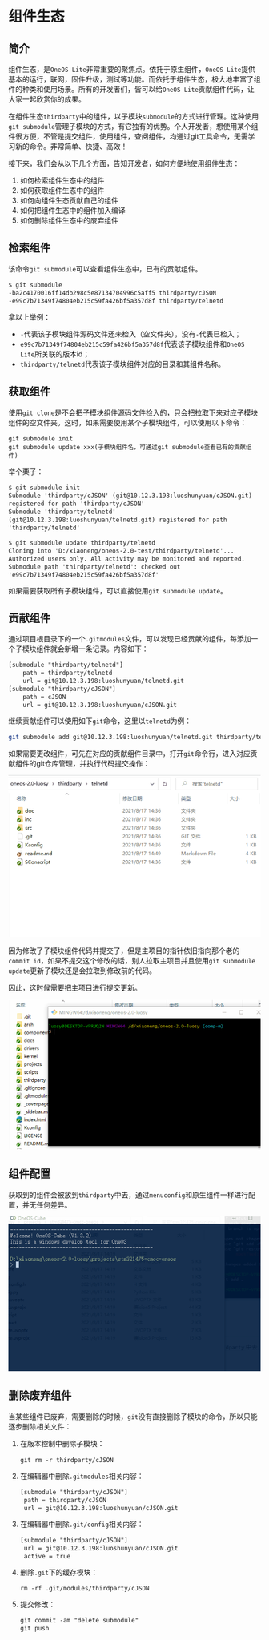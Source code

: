 # 组件生态

## 简介

组件生态，是`OneOS Lite`非常重要的聚焦点。依托于原生组件，`OneOS Lite`提供基本的运行，联网，固件升级，测试等功能。而依托于组件生态，极大地丰富了组件的种类和使用场景。所有的开发者们，皆可以给`OneOS Lite`贡献组件代码，让大家一起欣赏你的成果。

在组件生态`thirdparty`中的组件，以子模块`submodule`的方式进行管理。这种使用`git submodule`管理子模块的方式，有它独有的优势。个人开发者，想使用某个组件很方便，不管是提交组件，使用组件，查阅组件，均通过git工具命令，无需学习新的命令。非常简单、快捷、高效！

接下来，我们会从以下几个方面，告知开发者，如何方便地使用组件生态：

1. 如何检索组件生态中的组件
2. 如何获取组件生态中的组件
3. 如何向组件生态贡献自己的组件
4. 如何把组件生态中的组件加入编译
5. 如何删除组件生态中的废弃组件

## 检索组件

该命令`git submodule`可以查看组件生态中，已有的贡献组件。

```
$ git submodule
-ba2c4170016ff14db298c5e87134704996c5aff5 thirdparty/cJSON
-e99c7b71349f74804eb215c59fa426bf5a357d8f thirdparty/telnetd
```

拿以上举例：

- `-`代表该子模块组件源码文件还未检入（空文件夹），没有`-`代表已检入；
- `e99c7b71349f74804eb215c59fa426bf5a357d8f`代表该子模块组件和`OneOS Lite`所关联的版本id；
- `thirdparty/telnetd`代表该子模块组件对应的目录和其组件名称。

## 获取组件

使用`git clone`是不会把子模块组件源码文件检入的，只会把拉取下来对应子模块组件的空文件夹。这时，如果需要使用某个子模块组件，可以使用以下命令：

```
git submodule init
git submodule update xxx(子模块组件名，可通过git submodule查看已有的贡献组件)
```

举个栗子：

```
$ git submodule init
Submodule 'thirdparty/cJSON' (git@10.12.3.198:luoshunyuan/cJSON.git) registered for path 'thirdparty/cJSON'
Submodule 'thirdparty/telnetd' (git@10.12.3.198:luoshunyuan/telnetd.git) registered for path 'thirdparty/telnetd'
```

```
$ git submodule update thirdparty/telnetd
Cloning into 'D:/xiaoneng/oneos-2.0-test/thirdparty/telnetd'...
Authorized users only. All activity may be monitored and reported.
Submodule path 'thirdparty/telnetd': checked out 'e99c7b71349f74804eb215c59fa426bf5a357d8f'
```

如果需要获取所有子模块组件，可以直接使用`git submodule update`。

## 贡献组件

通过项目根目录下的一个`.gitmodules`文件，可以发现已经贡献的组件，每添加一个子模块组件就会新增一条记录。内容如下：

```
[submodule "thirdparty/telnetd"]
	path = thirdparty/telnetd
	url = git@10.12.3.198:luoshunyuan/telnetd.git
[submodule "thirdparty/cJSON"]
	path = cJSON
	url = git@10.12.3.198:luoshunyuan/cJSON.git
```

继续贡献组件可以使用如下`git`命令，这里以`telnetd`为例：

```bash
git submodule add git@10.12.3.198:luoshunyuan/telnetd.git thirdparty/telnetd
```

如果需要更改组件，可先在对应的贡献组件目录中，打开`git`命令行，进入对应贡献组件的git仓库管理，并执行代码提交操作：

![thirdparty](doc/thirdparty.gif)

因为修改了子模块组件代码并提交了，但是主项目的指针依旧指向那个老的`commit id`，如果不提交这个修改的话，别人拉取主项目并且使用`git submodule update`更新子模块还是会拉取到修改前的代码。

因此，这时候需要把主项目进行提交更新。

![mainmodule](doc/mainmodule.gif)



## 组件配置

获取到的组件会被放到`thirdparty`中去，通过`menuconfig`和原生组件一样进行配置，并无任何差异。

![menuthird](doc/menuthird.gif)



## 删除废弃组件

当某些组件已废弃，需要删除的时候，`git`没有直接删除子模块的命令，所以只能逐步删除相关文件：

1. 在版本控制中删除子模块：

   `git rm -r thirdparty/cJSON`

2. 在编辑器中删除`.gitmodules`相关内容：

   ```
   [submodule "thirdparty/cJSON"]
   	path = thirdparty/cJSON
   	url = git@10.12.3.198:luoshunyuan/cJSON.git
   ```

3. 在编辑器中删除`.git/config`相关内容：

   ```
   [submodule "thirdparty/cJSON"]
   	url = git@10.12.3.198:luoshunyuan/cJSON.git
   	active = true
   ```

4. 删除`.git`下的缓存模块：

   ```
   rm -rf .git/modules/thirdparty/cJSON
   ```

5. 提交修改：

   ```
   git commit -am "delete submodule"
   git push
   ```

   

